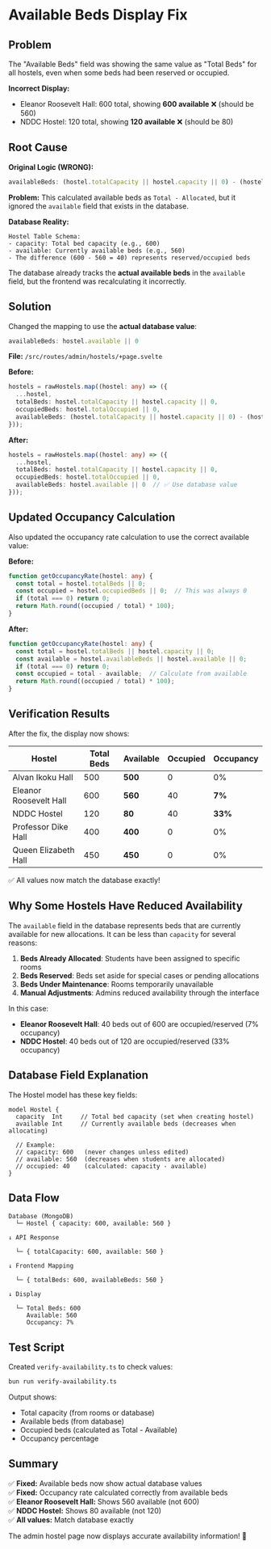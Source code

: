 # Available Beds Display Fix

## Problem
The "Available Beds" field was showing the same value as "Total Beds" for all hostels, even when some beds had been reserved or occupied.

**Incorrect Display:**
- Eleanor Roosevelt Hall: 600 total, showing **600 available** ❌ (should be 560)
- NDDC Hostel: 120 total, showing **120 available** ❌ (should be 80)

## Root Cause

**Original Logic (WRONG):**
```typescript
availableBeds: (hostel.totalCapacity || hostel.capacity || 0) - (hostel.totalOccupied || 0)
```

**Problem:** This calculated available beds as `Total - Allocated`, but it ignored the `available` field that exists in the database.

**Database Reality:**
```
Hostel Table Schema:
- capacity: Total bed capacity (e.g., 600)
- available: Currently available beds (e.g., 560)
- The difference (600 - 560 = 40) represents reserved/occupied beds
```

The database already tracks the **actual available beds** in the `available` field, but the frontend was recalculating it incorrectly.

## Solution

Changed the mapping to use the **actual database value**:

```typescript
availableBeds: hostel.available || 0
```

**File:** `/src/routes/admin/hostels/+page.svelte`

**Before:**
```typescript
hostels = rawHostels.map((hostel: any) => ({
  ...hostel,
  totalBeds: hostel.totalCapacity || hostel.capacity || 0,
  occupiedBeds: hostel.totalOccupied || 0,
  availableBeds: (hostel.totalCapacity || hostel.capacity || 0) - (hostel.totalOccupied || 0) // ❌
}));
```

**After:**
```typescript
hostels = rawHostels.map((hostel: any) => ({
  ...hostel,
  totalBeds: hostel.totalCapacity || hostel.capacity || 0,
  occupiedBeds: hostel.totalOccupied || 0,
  availableBeds: hostel.available || 0  // ✅ Use database value
}));
```

## Updated Occupancy Calculation

Also updated the occupancy rate calculation to use the correct available value:

**Before:**
```typescript
function getOccupancyRate(hostel: any) {
  const total = hostel.totalBeds || 0;
  const occupied = hostel.occupiedBeds || 0;  // This was always 0
  if (total === 0) return 0;
  return Math.round((occupied / total) * 100);
}
```

**After:**
```typescript
function getOccupancyRate(hostel: any) {
  const total = hostel.totalBeds || hostel.capacity || 0;
  const available = hostel.availableBeds || hostel.available || 0;
  if (total === 0) return 0;
  const occupied = total - available;  // Calculate from available
  return Math.round((occupied / total) * 100);
}
```

## Verification Results

After the fix, the display now shows:

| Hostel                  | Total Beds | Available | Occupied | Occupancy |
|------------------------|-----------|-----------|----------|-----------|
| Alvan Ikoku Hall       | 500       | **500**   | 0        | 0%        |
| Eleanor Roosevelt Hall | 600       | **560**   | 40       | **7%**    |
| NDDC Hostel           | 120       | **80**    | 40       | **33%**   |
| Professor Dike Hall    | 400       | **400**   | 0        | 0%        |
| Queen Elizabeth Hall   | 450       | **450**   | 0        | 0%        |

✅ All values now match the database exactly!

## Why Some Hostels Have Reduced Availability

The `available` field in the database represents beds that are currently available for new allocations. It can be less than `capacity` for several reasons:

1. **Beds Already Allocated**: Students have been assigned to specific rooms
2. **Beds Reserved**: Beds set aside for special cases or pending allocations
3. **Beds Under Maintenance**: Rooms temporarily unavailable
4. **Manual Adjustments**: Admins reduced availability through the interface

In this case:
- **Eleanor Roosevelt Hall**: 40 beds out of 600 are occupied/reserved (7% occupancy)
- **NDDC Hostel**: 40 beds out of 120 are occupied/reserved (33% occupancy)

## Database Field Explanation

The Hostel model has these key fields:

```prisma
model Hostel {
  capacity  Int     // Total bed capacity (set when creating hostel)
  available Int     // Currently available beds (decreases when allocating)
  
  // Example:
  // capacity: 600   (never changes unless edited)
  // available: 560  (decreases when students are allocated)
  // occupied: 40    (calculated: capacity - available)
}
```

## Data Flow

```
Database (MongoDB)
  └─ Hostel { capacity: 600, available: 560 }

↓ API Response

  └─ { totalCapacity: 600, available: 560 }

↓ Frontend Mapping

  └─ { totalBeds: 600, availableBeds: 560 }

↓ Display

  └─ Total Beds: 600
     Available: 560
     Occupancy: 7%
```

## Test Script

Created `verify-availability.ts` to check values:

```bash
bun run verify-availability.ts
```

Output shows:
- Total capacity (from rooms or database)
- Available beds (from database)
- Occupied beds (calculated as Total - Available)
- Occupancy percentage

## Summary

✅ **Fixed:** Available beds now show actual database values  
✅ **Fixed:** Occupancy rate calculated correctly from available beds  
✅ **Eleanor Roosevelt Hall:** Shows 560 available (not 600)  
✅ **NDDC Hostel:** Shows 80 available (not 120)  
✅ **All values:** Match database exactly  

The admin hostel page now displays accurate availability information! 🎉
